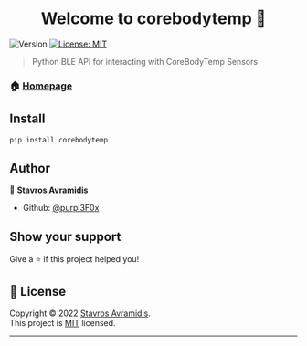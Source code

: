 <h1 align="center">Welcome to corebodytemp 👋</h1>
<p>
  <img alt="Version" src="https://img.shields.io/badge/version-0.1.0-blue.svg?cacheSeconds=2592000" />
  <a href="https://github.com/purpl3F0x/corebodytemp/blob/master/README.md" target="_blank">
    <img alt="License: MIT" src="https://img.shields.io/badge/License-MIT-yellow.svg" />
  </a>
</p>

> Python BLE API for interacting with CoreBodyTemp Sensors

### 🏠 [Homepage](https://github.com/purpl3F0x/corebodytemp)

## Install

```sh
pip install corebodytemp
```

## Author

👤 **Stavros Avramidis**

* Github: [@purpl3F0x](https://github.com/purpl3F0x)

## Show your support

Give a ⭐️ if this project helped you!

## 📝 License

Copyright © 2022 [Stavros Avramidis](https://github.com/purpl3F0x).<br />
This project is [MIT](https://github.com/purpl3F0x/corebodytemp/blob/master/README.md) licensed.

***
